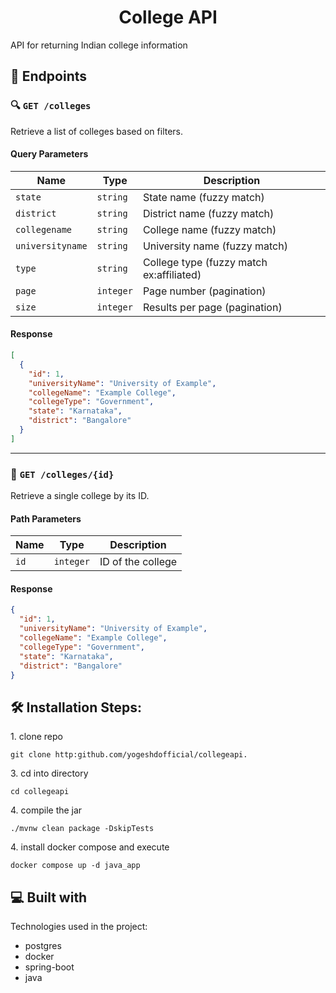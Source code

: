 <h1 align="center" id="title">College API</h1>

<p id="description">API for returning Indian college information</p>

## 📘 Endpoints

### 🔍 `GET /colleges`

Retrieve a list of colleges based on filters.

#### Query Parameters

| Name           | Type     | Description                                 |
|----------------|----------|---------------------------------------------|
| `state`        | `string` | State name (fuzzy match)                    |
| `district`     | `string` | District name (fuzzy match)                 |
| `collegename`  | `string` | College name (fuzzy match)                  |
| `universityname` | `string` | University name (fuzzy match)              |
| `type`         | `string` | College type (fuzzy match ex:affiliated)    |
| `page`         | `integer`| Page number (pagination)                    |
| `size`         | `integer`| Results per page (pagination)               |

#### Response

```json
[
  {
    "id": 1,
    "universityName": "University of Example",
    "collegeName": "Example College",
    "collegeType": "Government",
    "state": "Karnataka",
    "district": "Bangalore"
  }
]
```

---

### 📄 `GET /colleges/{id}`

Retrieve a single college by its ID.

#### Path Parameters

| Name   | Type     | Description             |
|--------|----------|-------------------------|
| `id`   | `integer`| ID of the college        |

#### Response

```json
{
  "id": 1,
  "universityName": "University of Example",
  "collegeName": "Example College",
  "collegeType": "Government",
  "state": "Karnataka",
  "district": "Bangalore"
}
```

<h2>🛠️ Installation Steps:</h2>
<p>1. clone repo</p>

```
git clone http:github.com/yogeshdofficial/collegeapi.
```

<p>3. cd into directory</p>

```
cd collegeapi
```

<p>4. compile the jar</p>

```
./mvnw clean package -DskipTests
```

<p>4. install docker compose and execute</p>

```
docker compose up -d java_app
```

<h2>💻 Built with</h2>

Technologies used in the project:

- postgres
- docker
- spring-boot
- java
